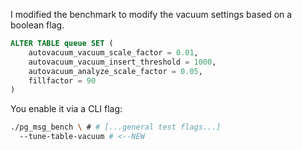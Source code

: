 I modified the benchmark to modify the vacuum settings based on a boolean flag. 
```SQL
ALTER TABLE queue SET (
    autovacuum_vacuum_scale_factor = 0.01,
    autovacuum_vacuum_insert_threshold = 1000,
    autovacuum_analyze_scale_factor = 0.05,
    fillfactor = 90
)
```
You enable it via a CLI flag:
```bash
./pg_msg_bench \ # # [...general test flags...]
  --tune-table-vacuum # <--NEW
```